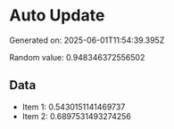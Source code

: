 # Auto Update

Generated on: 2025-06-01T11:54:39.395Z

Random value: 0.948346372556502

## Data

- Item 1: 0.5430151141469737
- Item 2: 0.6897531493274256